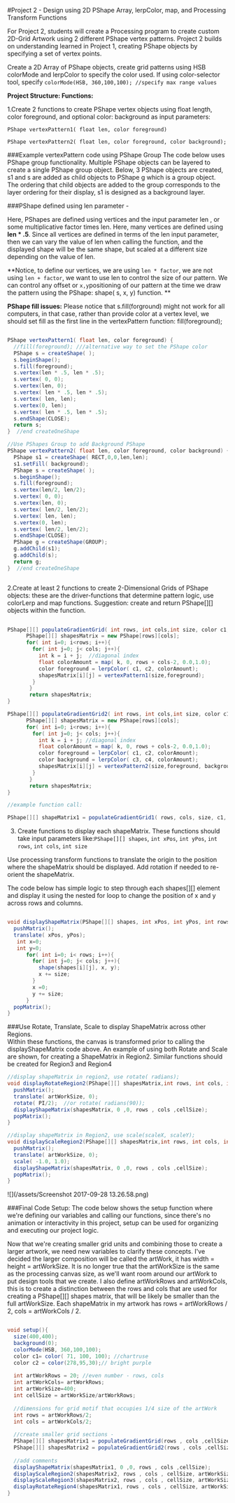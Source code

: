 #Project 2 - Design using 2D PShape Array, lerpColor, map, and Processing Transform Functions

For Project 2, students will create a Processing program to create custom 2D-Grid Artwork using 2 different PShape vertex patterns.  Project 2 builds on understanding learned in Project 1, creating PShape objects by specifying a set of vertex points.

Create a 2D Array of PShape objects,  create grid patterns using HSB colorMode and lerpColor to specify the color used.  If using color-selector tool, specify `colorMode(HSB, 360,100,100); //specify max range values` 

**Project Structure: Functions:**

1.Create 2 functions to create PShape vertex objects using float length, color foreground, and optional color: background as input parameters:

    PShape vertexPattern1( float len, color foreground)
    
    PShape vertexPattern2( float len, color foreground, color background);
   
    
###Example vertexPattern code using PShape Group 
The code below uses PShape group functionality.  Multiple PShape objects can be layered to create a single PShape group object.  Below, 3 PShape objects are created, s1 and s are added as child objects to PShape g which is a group object.  The ordering that child objects are added to the group corresponds to the layer ordering for their display, s1 is designed as a background layer.

###PShape defined using len parameter - 

Here, PShapes are defined using vertices and the input parameter len , or some multiplicative factor times len.  Here, many vertices are defined using **len * .5**.  Since all vertices are defined in terms of the len input parameter, then we can vary the value of len when calling the function, and the displayed shape will be the same shape, but scaled at a different size depending on the value of len.

**Notice, to define our vertices, we are using `len * factor`, we are not using `len + factor`,  we want to use len to control the size of our pattern. We can control any offset or `x,y`positioning of our pattern at the time we draw the pattern using the PShape: shape( s, x, y) function. **  

**PShape fill issues:** Please notice that s.fill(forground) might not work for all computers, in that case, rather than provide color at a vertex level, we should set fill as the first line in the vertexPattern function:  fill(foreground);
 
```java

PShape vertexPattern1( float len, color foreground) {
  //fill(foreground); ///alternative way to set the PShape color
  PShape s = createShape( );
  s.beginShape();
  s.fill(foreground);
  s.vertex(len * .5, len * .5);
  s.vertex( 0, 0);
  s.vertex(len, 0);
  s.vertex( len * .5, len * .5);
  s.vertex( len, len);
  s.vertex(0, len);
  s.vertex( len * .5, len * .5);
  s.endShape(CLOSE);
  return s;
}  //end createOneShape

//Use PShapes Group to add Background PShape
PShape vertexPattern2( float len, color foreground, color background) {
  PShape s1 = createShape( RECT,0,0,len,len);
  s1.setFill( background);
  PShape s = createShape( );
  s.beginShape();
  s.fill(foreground);
  s.vertex(len/2, len/2);
  s.vertex( 0, 0);
  s.vertex(len, 0);
  s.vertex( len/2, len/2);
  s.vertex( len, len);
  s.vertex(0, len);
  s.vertex( len/2, len/2);
  s.endShape(CLOSE);
  PShape g = createShape(GROUP);
  g.addChild(s1);
  g.addChild(s);
  return g;
}  //end createOneShape



```
    
2.Create at least 2 functions to create 2-Dimensional Grids of PShape objects: these are the driver-functions that determine pattern logic, use colorLerp and map functions.  Suggestion: create and return PShape[][] objects within the function.


```java
   
PShape[][] populateGradientGrid( int rows, int cols,int size, color c1, color c2 ){
      PShape[][] shapesMatrix = new PShape[rows][cols];
      for( int i=0; i<rows; i++){
        for( int j=0; j< cols; j++){
          int k = i + j;  //diagonal index
          float colorAmount = map( k, 0, rows + cols-2, 0.0,1.0);
          color foreground = lerpColor( c1, c2, colorAmount);
          shapesMatrix[i][j] = vertexPattern1(size,foreground); 
        }
       }
       return shapesMatrix;
}

PShape[][] populateGradientGrid2( int rows, int cols,int size, color c1, color c2, color c3, color c4 ){
      PShape[][] shapesMatrix = new PShape[rows][cols];
      for( int i=0; i<rows; i++){
        for( int j=0; j< cols; j++){
          int k = i + j; //diagonal index
          float colorAmount = map( k, 0, rows + cols-2, 0.0,1.0);
          color foreground = lerpColor( c1, c2, colorAmount);
          color background = lerpColor( c3, c4, colorAmount);
          shapesMatrix[i][j] = vertexPattern2(size,foreground, background ); 
        }
       }
       return shapesMatrix;
}

//example function call:

PShape[][] shapeMatrix1 = populateGradientGrid1( rows, cols, size, c1, c2);

```


3. Create functions to display each shapeMatrix.  These functions should take input parameters like:`PShape[][] shapes`, `int xPos`, `int yPos`, `int rows`, `int cols`, `int size`

Use processing transform functions to translate the origin to the position where the shapeMatrix should be displayed.  Add rotation if needed to re-orient the shapeMatrix.  

The code below has simple logic to step through each shapes[][] element and display it using the nested for loop to change the position of x and y across rows and columns.

```java

void displayShapeMatrix(PShape[][] shapes, int xPos, int yPos, int rows, int cols, int size){
  pushMatrix();
  translate( xPos, yPos);
   int x=0;
   int y=0;
      for( int i=0; i< rows; i++){
        for( int j=0; j< cols; j++){
          shape(shapes[i][j], x, y);
          x += size;
        }  
        x =0;
        y += size;
      }
  popMatrix();
}

```

###Use Rotate, Translate, Scale to display ShapeMatrix across other Regions.  
Within these functions, the canvas is transformed prior to calling the displayShapeMatrix code above. An example of using both Rotate and Scale are shown, for creating a ShapeMatrix in Region2.  Similar functions should be created for Region3 and Region4


```java
//display shapeMatrix in region2, use rotate( radians);
void displayRotateRegion2(PShape[][] shapesMatrix,int rows, int cols, int cellSize, int artWorkSize){
  pushMatrix();
  translate( artWorkSize, 0);
  rotate( PI/2);  //or rotate( radians(90));
  displayShapeMatrix(shapesMatrix, 0 ,0, rows , cols ,cellSize);
  popMatrix();
}

//display shapeMatrix in Region2, use scale(scaleX, scaleY);
void displayScaleRegion2(PShape[][] shapesMatrix,int rows, int cols, int cellSize, int artWorkSize){
  pushMatrix();
  translate( artWorkSize, 0);
  scale( -1.0, 1.0);
  displayShapeMatrix(shapesMatrix, 0 ,0, rows , cols ,cellSize);
  popMatrix();
}

```

![](/assets/Screenshot 2017-09-28 13.26.58.png)

###Final Code Setup:
The code below shows the setup function where we're defining our variables and calling our functions, since there's no animation or interactivity in this project, setup can be used for organizing and executing our project logic.  

Now that we're creating smaller grid units and combining those to create a larger artwork, we need new variables to clarify these concepts.  I've decided the larger composition will be called the artWork, it has width = height = artWorkSize.  It is no longer true that the artWorkSize is the same as the processing canvas size, as we'll want room around our artWork to put design tools that we create.  I also define artWorkRows and artWorkCols, this is to create a distinction between the rows and cols that are used for creating a PShape[][] shapes matrix, that will be likely be smaller than the full artWorkSize.  Each shapeMatrix in my  artwork has rows = artWorkRows / 2, cols = artWorkCols / 2.

```java

void setup(){
  size(400,400);
  background(0);
  colorMode(HSB, 360,100,100);
  color c1= color( 71, 100, 100); //chartruse
  color c2 = color(278,95,30);// bright purple
  
  int artWorkRows = 20; //even number - rows, cols
  int artWorkCols= artWorkRows;
  int artWorkSize=400;
  int cellSize = artWorkSize/artWorkRows;
  
  //dimensions for grid motif that occupies 1/4 size of the artWork 
  int rows = artWorkRows/2;
  int cols = artWorkCols/2;
  
  //create smaller grid sections - 
  PShape[][] shapesMatrix1 = populateGradientGrid(rows , cols ,cellSize, c1, c2  );
  PShape[][] shapesMatrix2 = populateGradientGrid2(rows , cols ,cellSize, c1, c2   );
  
  //add comments
  displayShapeMatrix(shapesMatrix1, 0 ,0, rows , cols ,cellSize);
  displayScaleRegion2(shapesMatrix2, rows , cols , cellSize, artWorkSize);
  displayScaleRegion3(shapesMatrix2, rows , cols , cellSize, artWorkSize);
  displayRotateRegion4(shapesMatrix1, rows , cols , cellSize, artWorkSize);
} 

```





